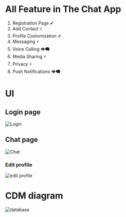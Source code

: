 # All Feature in The Chat App

1. Registration Page ✔
2. Add Contact ⚡
3. Profile Customization ✔
4. Messaging ⚡
5. Voice Calling 👁‍🗨
6. Media Sharing ⚡
7. Privacy ⚡
8. Push Notifications 👁‍🗨

# UI

## Login page

![Login](https://user-images.githubusercontent.com/75214138/135399065-2b4cfb94-3070-404d-9b61-cd49b1d71c29.png)

## Chat page

![Chat](https://user-images.githubusercontent.com/75214138/135398598-f069d717-7b55-4976-9e58-eb5561980421.png)

### Edit profile

![edit profile](https://user-images.githubusercontent.com/75214138/135399203-55f3ba15-fb35-4e58-84b9-dec13b9236eb.png)

# CDM diagram

![database](https://user-images.githubusercontent.com/75214138/143451667-daaf2771-7c97-4014-acc8-ae0da8f21e23.png)
